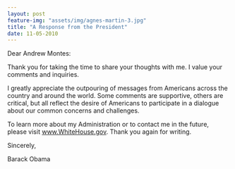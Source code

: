 ```yaml
---
layout: post
feature-img: "assets/img/agnes-martin-3.jpg"
title: "A Response from the President"
date: 11-05-2010
---
```

Dear Andrew Montes:

Thank you for taking the time to share your thoughts with me. I value your comments and inquiries.

I greatly appreciate the outpouring of messages from Americans across the country and around the world. Some comments are supportive, others are critical, but all reflect the desire of Americans to participate in a dialogue about our common concerns and challenges.

To learn more about my Administration or to contact me in the future, please visit www.WhiteHouse.gov. Thank you again for writing.


Sincerely,

Barack Obama

 